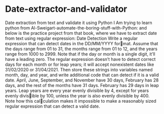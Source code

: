 # Date-extractor-and-validator
Date extraction from text and validate it using Python
I Am trying to learn python from Al-Sweigart-automate-the-boring-stuff-with-Python:
and below is the practice project from that book, where we have to extract date from text using regular expression:
Date Detection
Write a regular expression that can detect dates in the DD/MM/YYYY format. Assume that the days range from 01 to 31, the months range from 01 
to 12, and the years range from 1000 to 2999. Note that if the day or month 
is a single digit, it’ll have a leading zero.
The regular expression doesn’t have to detect correct days for each 
month or for leap years; it will accept nonexistent dates like 31/02/2020 or 
31/04/2021. Then store these strings into variables named month, day, and 
year, and write additional code that can detect if it is a valid date. April, 
June, September, and November have 30 days, February has 28 days, and 
the rest of the months have 31 days. February has 29 days in leap years. 
Leap years are every year evenly divisible by 4, except for years evenly divisible by 100, unless the year is also evenly divisible by 400. Note how this calculation makes it impossible to make a reasonably sized regular expression 
that can detect a valid date.
